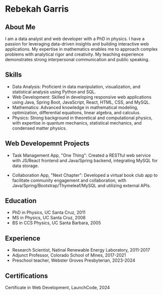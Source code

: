# Rebekah Garris


About Me
-
I am a data analyst and web developer with a PhD in physics. I have a passion for leveraging data-driven insights and building interactive web applications. My expertise in mathematics enables me to approach complex problems with analytical rigor and creativity. My teaching experience demonstrates strong interpersonal communication and public speaking.

Skills
-
* Data Analysis: Proficient in data manipulation, visualization, and statistical analysis using Python and SQL.
* Web Development: Skilled in developing responsive web applications using Java, Spring Boot, JavaScript, React, HTML, CSS, and MySQL.
* Mathematics: Advanced knowledge in mathematical modeling, optimization, differential equations, linear algebra, and calculus.
* Physics: Strong background in theoretical and computational physics, with expertise in quantum mechanics, statistical mechanics, and condensed matter physics.

Web Developemnt Projects
-
* Task Management App, "One Thing": Created a RESTful web service with JS/React frontend and Java/Spring backend, integrating MySQL for data storage.

* Collaboration App, "Next Chapter": Developed a virtual book club app to facilitate community engagement and collaboration, with Java/Spring/Bootstrap/Thymeleaf/MySQL and utilizing external APIs.

Education
-
* PhD in Physics, UC Santa Cruz, 2011
* MS in Physics, UC Santa Cruz, 2008
* BS in CCS Physics, UC Santa Barbara, 2005

Experience
--------------
* Research Scientist, Natinal Renewable Energy Laboratory, 2011-2017
* Adjunct Professor, Colorado School of Mines, 2017-2021
* Preschool teacher, Webster Groves Presbyterian, 2023-2024

Certifications
--------------
Certificate in Web Development, LaunchCode, 2024
